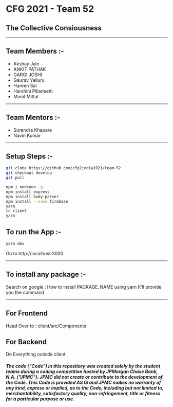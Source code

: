 # CFG 2021 - Team 52

## The Collective Consiousness

---

## Team Members :- 

- Akshay Jain
- ANKIT PATHAK	
- GARGI JOSHI	
- Gaurav Yelluru	
- Hareen Sai	
- Harshini Pillarisetti	
- Manit Mittal

---

## Team Mentors :- 

- Surendra Khapare
- Navin Kumar
  
---

## Setup Steps :-

```bash
git clone https://github.com/cfg2india2021/team-52
git checkout develop
git pull

npm i nodemon -g
npm install express
npm install body-parser
npm install --save firebase
yarn
cd client
yarn
```

## To run the App :-
```bash
yarn dev
```

Go to http://localhost:3000

---

## To install any package :-
Search on google : How to install PACKAGE_NAME using yarn
It'll provide you the command

---

## For Frontend
Head Over to : client/src/Components

## For Backend 
Do Everything outside client

##### The code ("Code") in this repository was created solely by the student teams during a coding competition hosted by JPMorgan Chase Bank, N.A. ("JPMC").						JPMC did not create or contribute to the development of the Code.  This Code is provided AS IS and JPMC makes no warranty of any kind, express or implied, as to the Code,						including but not limited to, merchantability, satisfactory quality, non-infringement, title or fitness for a particular purpose or use.